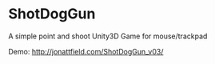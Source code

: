 # ShotDogGun
A simple point and shoot Unity3D Game for mouse/trackpad

Demo:
http://jonattfield.com/ShotDogGun_v03/
